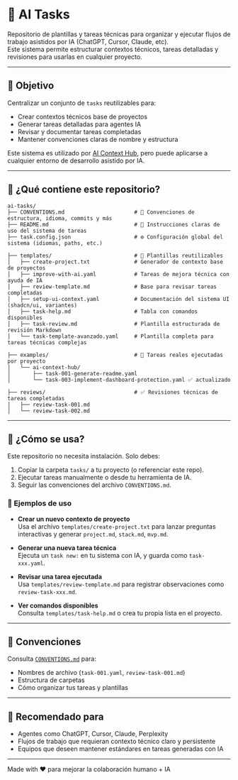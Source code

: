 # 🧠 AI Tasks

Repositorio de plantillas y tareas técnicas para organizar y ejecutar flujos de trabajo asistidos por IA (ChatGPT, Cursor, Claude, etc).  
Este sistema permite estructurar contextos técnicos, tareas detalladas y revisiones para usarlas en cualquier proyecto.

---

## 🎯 Objetivo

Centralizar un conjunto de `tasks` reutilizables para:

- Crear contextos técnicos base de proyectos
- Generar tareas detalladas para agentes IA
- Revisar y documentar tareas completadas
- Mantener convenciones claras de nombre y estructura

Este sistema es utilizado por [AI Context Hub](https://www.aicontexthub.com), pero puede aplicarse a cualquier entorno de desarrollo asistido por IA.

---

## 🧩 ¿Qué contiene este repositorio?

```
ai-tasks/
├── CONVENTIONS.md                      # 📐 Convenciones de estructura, idioma, commits y más
├── README.md                           # 🧠 Instrucciones claras de uso del sistema de tareas
├── task.config.json                    # ⚙️ Configuración global del sistema (idiomas, paths, etc.)

├── templates/                          # 🧩 Plantillas reutilizables
│   ├── create-project.txt              # Generador de contexto base de proyectos
│   ├── improve-with-ai.yaml            # Tareas de mejora técnica con ayuda de IA
│   ├── review-template.md              # Base para revisar tareas completadas
│   ├── setup-ui-context.yaml           # Documentación del sistema UI (shadcn/ui, variantes)
│   ├── task-help.md                    # Tabla con comandos disponibles
│   ├── task-review.md                  # Plantilla estructurada de revisión Markdown
│   └── task-template-avanzado.yaml     # Plantilla completa para tareas técnicas complejas

├── examples/                           # 🧪 Tareas reales ejecutadas por proyecto
│   └── ai-context-hub/
│       ├── task-001-generate-readme.yaml
│       └── task-003-implement-dashboard-protection.yaml ✅ actualizado

├── reviews/                            # ✅ Revisiones técnicas de tareas completadas
│   ├── review-task-001.md
│   └── review-task-002.md

```

---

## 🚀 ¿Cómo se usa?

Este repositorio no necesita instalación. Solo debes:

1. Copiar la carpeta `tasks/` a tu proyecto (o referenciar este repo).
2. Ejecutar tareas manualmente o desde tu herramienta de IA.
3. Seguir las convenciones del archivo `CONVENTIONS.md`.

### 📄 Ejemplos de uso

- **Crear un nuevo contexto de proyecto**  
  Usa el archivo `templates/create-project.txt` para lanzar preguntas interactivas y generar `project.md`, `stack.md`, `mvp.md`.

- **Generar una nueva tarea técnica**  
  Ejecuta un `task new:` en tu sistema con IA, y guarda como `task-xxx.yaml`.

- **Revisar una tarea ejecutada**  
  Usa `templates/review-template.md` para registrar observaciones como `review-task-xxx.md`.

- **Ver comandos disponibles**  
  Consulta `templates/task-help.md` o crea tu propia lista en el proyecto.

---

## 📐 Convenciones

Consulta [`CONVENTIONS.md`](./CONVENTIONS.md) para:

- Nombres de archivo (`task-001.yaml`, `review-task-001.md`)
- Estructura de carpetas
- Cómo organizar tus tareas y plantillas

---

## 📎 Recomendado para

- Agentes como ChatGPT, Cursor, Claude, Perplexity
- Flujos de trabajo que requieran contexto técnico claro y persistente
- Equipos que deseen mantener estándares en tareas generadas con IA

---

Made with ❤️ para mejorar la colaboración humano + IA
